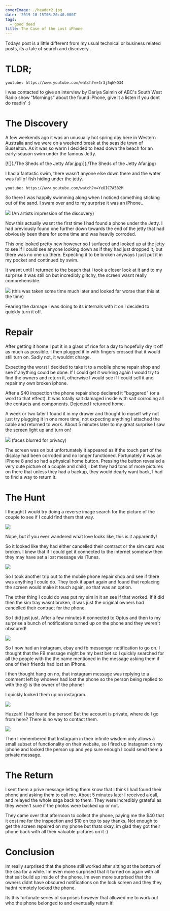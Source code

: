 ```yaml
---
coverImage: ./header2.jpg
date: '2019-10-15T08:20:40.000Z'
tags:
  - good deed
title: The Case of the Lost iPhone
---
```


Todays post is a little different from my usual technical or business related posts, its a tale of search and discovery..

<!-- more -->

# TLDR;

`youtube: https://www.youtube.com/watch?v=4r3j5qWkO34`

I was contacted to give an interview by Dariya Salmin of ABC's South West Radio show "Mornings" about the found iPhone, give it a listen if you dont do readin' :)

# The Discovery

A few weekends ago it was an unusually hot spring day here in Western Australia and we were on a weekend break at the seaside town of Busselton. As it was so warm I decided to head down the beach for an early-season swim under the famous Jetty.

[![](./The Sheds of the Jetty Afar.jpg)](./The Sheds of the Jetty Afar.jpg)

I had a fantastic swim, there wasn't anyone else down there and the water was full of fish hiding under the jetty.

`youtube: https://www.youtube.com/watch?v=YeOIC7A582M`

So there I was happily swimming along when I noticed something sticking out of the sand. I swam over and to my surprise it was an iPhone..

[![](./discovery.png)](./discovery.png)
(An artists impression of the discovery)

Now this actually wasnt the first time I had found a phone under the Jetty. I had previously found one further down towards the end of the jetty that had obviously been there for some time and was heavily corroded.

This one looked pretty new however so I surfaced and looked up at the jetty to see if I could see anyone looking down as if they had just dropped it, but there was no one up there. Expecting it to be broken anyways I just put it in my pocket and continued by swim.

It wasnt until I returned to the beach that I took a closer look at it and to my surprise it was still on but incredibly glitchy, the screen wasnt really comprehensible.

[![](./the-phone.png)](./the-phone.png)
(this was taken some time much later and looked far worse than this at the time)

Fearing the damage I was doing to its internals with it on I decided to quickly turn it off.

# Repair

After getting it home I put it in a glass of rice for a day to hopefully dry it off as much as possible. I then plugged it in with fingers crossed that it would still turn on. Sadly not, it wouldnt charge.

Expecting the worst I decided to take it to a mobile phone repair shop and see if anything could be done. If I could get it working again I would try to find the owners and return it, otherwise I would see if I could sell it and repair my own broken iphone.

After a \$40 inspection the phone repair shop declared it "buggered" (or a word to that effect). It was totally salt damaged inside with salt corroding all the contacts and components. Dejected I returned home.

A week or two later I found it in my drawer and thought to myself why not just try plugging it in one more time, not expecting anything I attached the cable and returned to work. About 5 minutes later to my great surprise I saw the screen light up and turn on!

[![](./lock-screen.jpg)](./lock-screen.jpg)
(faces blurred for privacy)

The screen was on but unfortunately it appeared as if the touch part of the display had been corroded and no longer functioned. Fortunately it was an iPhone 8 and so had a physical home button. Pressing the button revealed a very cute picture of a couple and child, I bet they had tons of more pictures on there that unless they had a backup, they would dearly want back, I had to find a way to return it.

# The Hunt

I thought I would try doing a reverse image search for the picture of the couple to see if I could find them that way.

[![](./love.png)](./love.png)

Nope, but if you ever wandered what love looks like, this is it apparently!

So it looked like they had either cancelled their contract or the sim card was broken. I knew that if I could get it connected to the internet somehow then they may have set a lost message via iTunes.

[![](./lost.jpg)](./lost.jpg)

So I took another trip out to the mobile phone repair shop and see if there was anything I could do. They took it apart again and found that replacing the screen would make it touch again, so that was an option.

The other thing I could do was put my sim in it an see if that worked. If it did then the sim tray wasnt broken, it was just the original owners had cancelled their contract for the phone.

So I did just just. After a few minutes it connected to Optus and then to my surprise a bunch of notifications turned up on the phone and they weren't obscured!

[![](./notifications.jpg)](./notifications.jpg)

So I now had an instagram, ebay and fb messenger notification to go on. I thought that the FB message might be my best bet so I quickly searched for all the people with the the name mentioned in the message asking them if one of their friends had lost an iPhone.

I then thought hang on no, that instagram message was replying to a comment left by whoever had lost the phone so the person being replied to with the @ is the owner of the phone!

I quickly looked them up on instagram.

[![](./insta.png)](./insta.png)

Huzzah! I had found the person! But the account is private, where do I go from here? There is no way to contact them.

[![](./insta-no-message.png)](./insta-no-message.png)

Then I remembered that Instagram in their infinite wisdom only allows a small subset of functionality on their website, so I fired up Instagram on my iphone and looked the person up and yep sure enough I could send them a private message.

# The Return

I sent them a prive message letting them know that I think I had found their phone and asking them to call me. About 5 minutes later I received a call, and relayed the whole saga back to them. They were incredibly grateful as they weren't sure if the photos were backed up or not.

They came over that afternoon to collect the phone, paying me the $40 that it cost me for the inspection and $10 on top to say thanks. Not enough to get the screen repaired on my phone but thats okay, im glad they got their phone back with all their valuable pictures on it :)

# Conclusion

Im really surprised that the phone still worked after sitting at the bottom of the sea for a while. Im even more surprised that it turned on again with all that salt build up inside of the phone. Im even more surprised that the owners didnt have obscured notifications on the lock screen and they they hadnt remotely locked the phone.

Its this fortunate series of surprises however that allowed me to work out who the phone belonged to and eventually return it!
